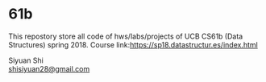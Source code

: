 # 61b
This repostory store all code of hws/labs/projects of UCB CS61b (Data Structures) spring 2018. 
Course link:https://sp18.datastructur.es/index.html

Siyuan Shi  
shisiyuan28@gmail.com  
